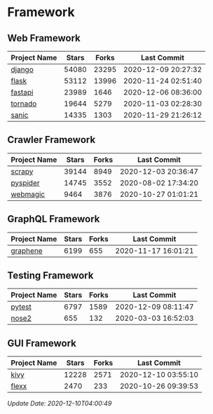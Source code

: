 # Framework

## Web Framework
| Project Name | Stars | Forks | Last Commit |
| ------------ | ----- | ----- | ----------- |
| [django](https://github.com/django/django) | 54080 | 23295 | 2020-12-09 20:27:32 |
| [flask](https://github.com/pallets/flask) | 53112 | 13996 | 2020-11-24 02:51:40 |
| [fastapi](https://github.com/tiangolo/fastapi) | 23989 | 1646 | 2020-12-06 08:36:00 |
| [tornado](https://github.com/tornadoweb/tornado) | 19644 | 5279 | 2020-11-03 02:28:30 |
| [sanic](https://github.com/huge-success/sanic) | 14335 | 1303 | 2020-11-29 21:26:12 |

## Crawler Framework
| Project Name | Stars | Forks | Last Commit |
| ------------ | ----- | ----- | ----------- |
| [scrapy](https://github.com/scrapy/scrapy) | 39144 | 8949 | 2020-12-03 20:36:47 |
| [pyspider](https://github.com/binux/pyspider) | 14745 | 3552 | 2020-08-02 17:34:20 |
| [webmagic](https://github.com/code4craft/webmagic) | 9464 | 3876 | 2020-10-27 01:01:21 |

## GraphQL Framework
| Project Name | Stars | Forks | Last Commit |
| ------------ | ----- | ----- | ----------- |
| [graphene](https://github.com/graphql-python/graphene) | 6199 | 655 | 2020-11-17 16:01:21 |

## Testing Framework
| Project Name | Stars | Forks | Last Commit |
| ------------ | ----- | ----- | ----------- |
| [pytest](https://github.com/pytest-dev/pytest) | 6797 | 1589 | 2020-12-09 08:11:47 |
| [nose2](https://github.com/nose-devs/nose2) | 655 | 132 | 2020-03-03 16:52:03 |

## GUI Framework
| Project Name | Stars | Forks | Last Commit |
| ------------ | ----- | ----- | ----------- |
| [kivy](https://github.com/kivy/kivy) | 12228 | 2571 | 2020-12-10 03:55:10 |
| [flexx](https://github.com/flexxui/flexx) | 2470 | 233 | 2020-10-26 09:39:53 |

*Update Date: 2020-12-10T04:00:49*